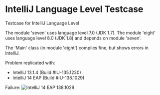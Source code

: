 IntelliJ Language Level Testcase
================================

Testcase for IntelliJ Language Level

The module 'seven' uses language level 7.0 (JDK 1.7). The module 'eight' uses language level 8.0 (JDK 1.8) and depends on module 'seven'.

The 'Main' class (in module 'eight') compiles fine, but shows errors in IntelliJ.

Problem replicated with:
* IntelliJ 13.1.4 (Build #IU-135.1230)
* IntelliJ 14 EAP (Build #IU-138.1029)

Failure:
![IntelliJ 14 EAP 138.1029](https://raw.github.com/eveoh/intellij-language-level-testcase/master/intellij-14-eap-138-1029.png)
